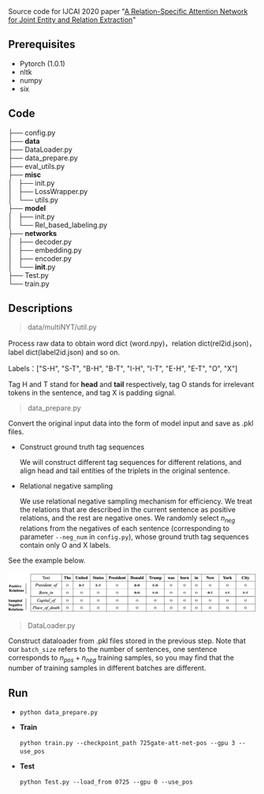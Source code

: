 Source code for IJCAI 2020 paper "[A Relation-Specific Attention Network for Joint Entity and Relation Extraction](https://www.ijcai.org/Proceedings/2020/0561.pdf)" 

## Prerequisites

- Pytorch (1.0.1)
- nltk
- numpy
- six 

## Code
├── config.py  
├── **data**  
├── DataLoader.py  
├── data_prepare.py  
├── eval_utils.py  
├── **misc**  
│   ├── init.py  
│   ├── LossWrapper.py  
│   └── utils.py  
├── **model**  
│   ├── init.py  
│   └── Rel_based_labeling.py  
├── **networks**  
│   ├── decoder.py  
│   ├── embedding.py  
│   ├── encoder.py  
│   └── __init__.py  
├── Test.py  
└──  train.py  

## Descriptions

> data/multiNYT/util.py

Process raw data to obtain word dict (word.npy)，relation dict(rel2id.json)，label dict(label2id.json) and so on.

Labels：["S-H", "S-T", "B-H", "B-T", "I-H", "I-T", "E-H", "E-T", "O", "X"]

Tag H and T stand for **head** and **tail** respectively, tag O stands for irrelevant tokens in the sentence, and tag X is padding signal.

> data_prepare.py

Convert the original input data into the form of model input and save as .pkl files.

- Construct ground truth tag sequences

  We will construct different tag sequences for different relations, and align head and tail entities of the triplets in the original sentence.

- Relational negative sampling

  We use relational negative sampling mechanism for efficiency. We treat the relations that are described in the current sentence as positive relations, and the rest are negative ones. We randomly select $n_{neg}$ relations from the negatives of each sentence (corresponding to parameter `--neg_num` in  `config.py`), whose ground truth tag sequences contain only O and X labels.

See the example below.

![](https://raw.githubusercontent.com/Anery/MyBlogPics/master/20200913174907.png)

>  DataLoader.py

Construct dataloader from .pkl files stored in the previous step. Note that our `batch_size` refers to the number of sentences, one sentence corresponds to $n_{pos}+n_{neg}$ training samples, so you may find that the number of training samples in different batches are different.

## Run

- `python data_prepare.py`

- **Train**

  `python train.py --checkpoint_path 725gate-att-net-pos --gpu 3 --use_pos`

- **Test**

  `python Test.py --load_from 0725 --gpu 0 --use_pos`
